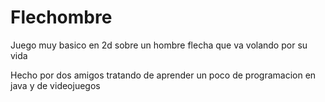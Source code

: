 # Flechombre
Juego muy basico en 2d sobre un hombre flecha que va volando por su vida

Hecho por dos amigos tratando de aprender un poco de programacion en java y de videojuegos
